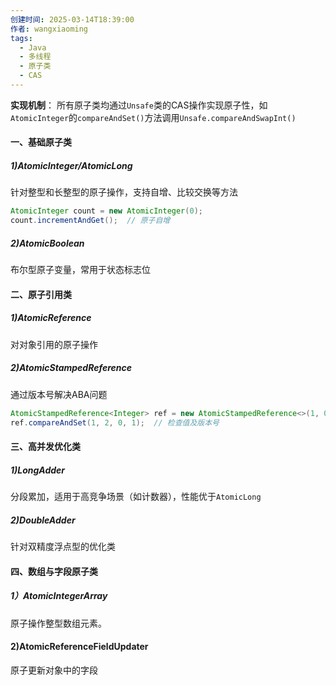 ```yaml
---
创建时间: 2025-03-14T18:39:00
作者: wangxiaoming
tags:
  - Java
  - 多线程
  - 原子类
  - CAS
---
```

**实现机制**：
所有原子类均通过`Unsafe`类的CAS操作实现原子性，如`AtomicInteger`的`compareAndSet()`方法调用`Unsafe.compareAndSwapInt()`

#### 一、基础原子类
##### 1)AtomicInteger/AtomicLong
针对整型和长整型的原子操作，支持自增、比较交换等方法
```java
AtomicInteger count = new AtomicInteger(0);
count.incrementAndGet();  // 原子自增
```
##### 2)AtomicBoolean
布尔型原子变量，常用于状态标志位

#### 二、原子引用类

##### 1)AtomicReference
对对象引用的原子操作

##### 2)AtomicStampedReference
通过版本号解决ABA问题
```java
AtomicStampedReference<Integer> ref = new AtomicStampedReference<>(1, 0);
ref.compareAndSet(1, 2, 0, 1);  // 检查值及版本号
```

#### 三、高并发优化类

##### 1)LongAdder
分段累加，适用于高竞争场景（如计数器），性能优于`AtomicLong`
##### 2)DoubleAdder
针对双精度浮点型的优化类

#### 四、数组与字段原子类

##### 1）AtomicIntegerArray
原子操作整型数组元素。
#### 2)AtomicReferenceFieldUpdater
原子更新对象中的字段

